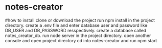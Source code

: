 # notes-creator
#how to install
clone or download the project run npm install in the project directory. create a .env file and enter database user and password like DB_USER and DB_PASSWORD resspectively.
create a database called notes_creator_db. run node server in the project directory. open another console and open project directory cd into notes-creator and run npm start
